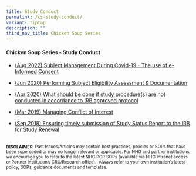 ```yaml
---
title: Study Conduct
permalink: /cs-study-conduct/
variant: tiptap
description: ""
third_nav_title: Chicken Soup Series
---
```

<h4><strong>Chicken Soup Series - Study Conduct</strong></h4>
<p></p>
<ul data-tight="true" class="tight">
<li>
<p><a href="/files/Chicken Soup/StudyConduct/Aug_22__Subject_Management_During_Covid_19___The_use_of_e_Informed_Consent.pdf" rel="noopener noreferrer nofollow" target="_blank">(Aug 2022) Subject Management During Covid-19 - The use of e-Informed Consent</a>
</p>
</li>
<li>
<p><a href="/files/Chicken Soup/StudyConduct/Jun_20__Performing_Subject_Eligibility_Assessment___Documentation.pdf" rel="noopener noreferrer nofollow" target="_blank">(Jun 2020) Performing Subject Eligibility Assessment &amp; Documentation</a>
</p>
</li>
<li>
<p><a href="/files/Chicken Soup/StudyConduct/Apr_20__What_should_be_done_if_study_procedure_s__are_not_conducted_in_accordance_to_IRB_approved_protocol.pdf" rel="noopener noreferrer nofollow" target="_blank">(Apr 2020) What should be done if study procedure(s) are not conducted in accordance to IRB approved protocol</a>
</p>
</li>
<li>
<p><a href="/files/Chicken Soup/StudyConduct/Mar_19__Managing_Conflict_of_Interest.pdf" rel="noopener noreferrer nofollow" target="_blank">(Mar 2019) Managing Conflict of Interest</a>
</p>
</li>
<li>
<p><a href="/files/Chicken Soup/StudyConduct/Sep_18__Ensuring_timely_submission_of_Study_Status_Report_to_the_IRB_for_Study_Renewal.pdf" rel="noopener noreferrer nofollow" target="_blank">(Sep 2018) Ensuring timely submission of Study Status Report to the IRB for Study Renewal</a>
</p>
</li>
</ul>
<p></p>
<p>
<br><strong><sub>DISCLAIMER</sub></strong><sub>: Past Issues/Articles may contain best practices, policies or SOPs that have been superseded or may no longer relevant or applicable. For NHG and partner institutions, we encourage you to refer to the latest NHG PCR SOPs (available via NHG Intranet access or Partner Institution’s CRU/Research office).&nbsp; Always refer to your own institution’s latest policy, SOPs, guidance documents and templates.</sub>
</p>
<p></p>